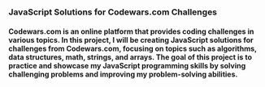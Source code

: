 ### JavaScript Solutions for Codewars.com Challenges
#### Codewars.com is an online platform that provides coding challenges in various topics. In this project, I will be creating JavaScript solutions for challenges from Codewars.com, focusing on topics such as algorithms, data structures, math, strings, and arrays. The goal of this project is to practice and showcase my JavaScript programming skills by solving challenging problems and improving my problem-solving abilities. 